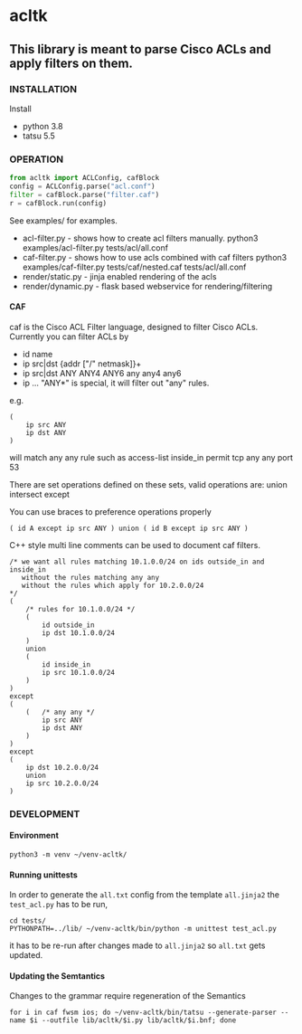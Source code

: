 # acltk

## This library is meant to parse Cisco ACLs and apply filters on them.

### INSTALLATION
Install
 * python 3.8
 * tatsu 5.5 

### OPERATION
```python
from acltk import ACLConfig, cafBlock
config = ACLConfig.parse("acl.conf")
filter = cafBlock.parse("filter.caf")
r = cafBlock.run(config)
```

See examples/ for examples.
  * acl-filter.py - shows how to create acl filters manually.
python3 examples/acl-filter.py tests/acl/all.conf
  * caf-filter.py - shows how to use acls combined with caf filters
python3 examples/caf-filter.py tests/caf/nested.caf tests/acl/all.conf
  * render/static.py - jinja enabled rendering of the acls
  * render/dynamic.py - flask based webservice for rendering/filtering


#### CAF
caf is the Cisco ACL Filter language, designed to filter Cisco ACLs.
Currently you can filter ACLs by
  * id name
  * ip src|dst {addr ["/" netmask]}+
  * ip src|dst ANY ANY4 ANY6 any any4 any6
  * ip ... "ANY*" is special, it will filter out "any" rules.
   
e.g.
```
(
    ip src ANY
    ip dst ANY
)
```
will match any any rule such as
access-list inside_in permit tcp any any port 53

There are set operations defined on these sets, valid operations are:
 union
 intersect
 except

You can use braces to preference operations properly
```
( id A except ip src ANY ) union ( id B except ip src ANY )
```
C++ style multi line comments can be used to document caf filters.
```
/* we want all rules matching 10.1.0.0/24 on ids outside_in and inside_in
   without the rules matching any any
   without the rules which apply for 10.2.0.0/24
*/
(
    /* rules for 10.1.0.0/24 */
    (
        id outside_in
        ip dst 10.1.0.0/24
    )
    union
    (
        id inside_in
        ip src 10.1.0.0/24
    )
)
except
(
    (   /* any any */
        ip src ANY
        ip dst ANY
    )
)
except
(
    ip dst 10.2.0.0/24
    union
    ip src 10.2.0.0/24
)
```
### DEVELOPMENT
#### Environment
```
python3 -m venv ~/venv-acltk/

```
#### Running unittests
In order to generate the `all.txt` config from the template `all.jinja2` the `test_acl.py` has to be run,  
```shell script
cd tests/
PYTHONPATH=../lib/ ~/venv-acltk/bin/python -m unittest test_acl.py
```
it has to be re-run after changes made to `all.jinja2` so `all.txt` gets updated.

#### Updating the Semtantics
Changes to the grammar require regeneration of the Semantics
```shell script
for i in caf fwsm ios; do ~/venv-acltk/bin/tatsu --generate-parser --name $i --outfile lib/acltk/$i.py lib/acltk/$i.bnf; done
```
